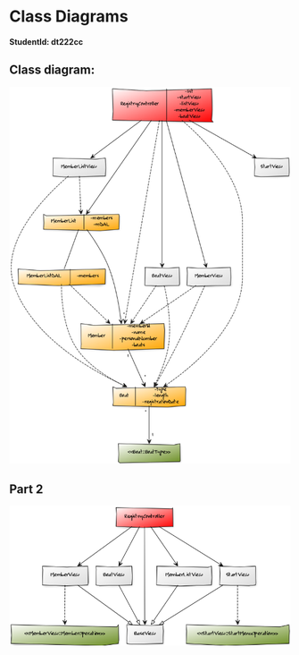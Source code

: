 # Class Diagrams
#### StudentId: dt222cc

## Class diagram:
<!-- ![class-diagram](http://yuml.me/e098293f) -->
<!-- ![class-diagram](http://yuml.me/80940938) -->
![class-diagram](diagrams/class-diagram-151028.png)

## Part 2
![class-diagram](diagrams/class-diagram-151028p2.png)